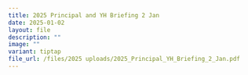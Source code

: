 ```yaml
---
title: 2025 Principal and YH Briefing 2 Jan
date: 2025-01-02
layout: file
description: ""
image: ""
variant: tiptap
file_url: /files/2025 uploads/2025_Principal_YH_Briefing_2_Jan.pdf
---
```

